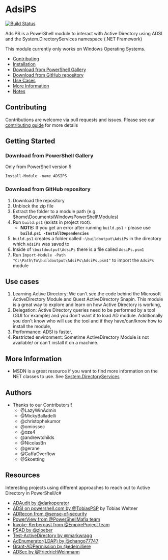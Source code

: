 # AdsiPS

[![Build Status](https://dev.azure.com/lazywinadmin/AdsiPS/_apis/build/status/lazywinadmin.AdsiPS?branchName=master)](https://dev.azure.com/lazywinadmin/AdsiPS/_build/latest?definitionId=17&branchName=master)

AdsiPS is a PowerShell module to interact with Active Directory using ADSI and the System.DirectoryServices namespace (.NET Framework)

This module currently only works on Windows Operating Systems.

- [Contributing](#contributing)
- [Installation](#installation)
- [Download from PowerShell Gallery](#Download-from-PowerShell-Gallery)
- [Download from GitHub repository](#Download-from-GitHub-repository)
- [Use Cases](#use-cases)
- [More Information](#more-information)
- [Notes](#notes)

## Contributing

Contributions are welcome via pull requests and issues.
Please see our [contributing guide](https://github.com/lazywinadmin/adsips/blob/master/CONTRIBUTING.md) for more details

## Getting Started

### Download from PowerShell Gallery

Only from PowerShell version 5

``` powershell
Install-Module -name ADSIPS
```

### Download from GitHub repository

1. Download the repository
1. Unblock the zip file
1. Extract the folder to a module path (e.g. $home\Documents\WindowsPowerShell\Modules)
1. Run `build.ps1` (exists in project root).
   - **NOTE:** If you get an error after running `build.ps1` - please use **`build.ps1 -InstallDependencies`**
1. `build.ps1` creates a folder called `~\buildoutput\AdsiPs` in the directory which `AdsiPs` was saved to
1. Inside of `\buildoutput\AdsiPs` there is a file called `AdsiPs.psm1`
1. Run `Import-Module -Path "C:\Path\To\buildoutput\AdsiPs\AdsiPs.psm1"` to import the `AdsiPs` module

## Use cases

1. Learning Active Directory: We can't see the code behind the Microsoft ActiveDirectory Module and Quest ActiveDirectory Snapin. This module is a great way to explore and learn on how Active Directory is working,
1. Delegation: Active Directory queries need to be performed by a tool (GUI for example) and you don't want it to load AD module. Additionally you don't know who will use the tool and if they have/can/know how to install the module,
1. Performance:  ADSI is faster,
1. Restricted environment: Sometime ActiveDirectory Module is not available/ or can't install it on a machine.

## More Information

* MSDN is a great resource if you want to find more information on the NET classes to use. See [System.DirectoryServices](https://msdn.microsoft.com/en-us/library/system.directoryservices(v=vs.110).aspx)

## Authors

* Thanks to our Contributors!!
  * @LazyWinAdmin
  * @MickyBalladelli
  * @christophekumor
  * @omiossec
  * @oze4
  * @andrewtchilds
  * @NicolasBn
  * @gerane
  * @GaffaOverflow
  * @Skoetting

## Resources

Interesting projects using different approaches to reach out to Active Directory in PowerShell/c#

* [ADAudit by @darkoperator](https://github.com/darkoperator/ADAudit/tree/dev)
* [ADSI on powershell.com by @TobiasPSP](http://powershell.com/cs/blogs/ebookv2/archive/2012/03/25/chapter-19-user-management.aspx) by Tobias Weltner
* [ADRecon from @sense-of-security](https://github.com/sense-of-security/ADRecon)
* [PowerView from @PowerShellMafia team](https://github.com/PowerShellMafia/PowerSploit/blob/master/Recon/PowerView.ps1)
* [Invoke-Kerberoast from @EmpireProject team](https://github.com/EmpireProject/Empire/blob/master/data/module_source/credentials/Invoke-Kerberoast.ps1)
* [PSAD by @zloeber](https://github.com/zloeber/PSAD)
* [Test-ActiveDirectory by @markwragg](https://github.com/markwragg/Test-ActiveDirectory/blob/master/ADAudit/ActiveDirectory.tests.ps1)
* [AdEnumerator(LDAP) by @chango77747](https://github.com/chango77747/AdEnumerator/blob/master/ADEnumerator.psm1)
* [Grant-ADPermission by @edemilliere](https://github.com/edemilliere/ADSI/blob/master/Grant-ADPermission.ps1)
* [ADSec by @FriedrichWeinmann](https://github.com/PSSecTools/ADSec)